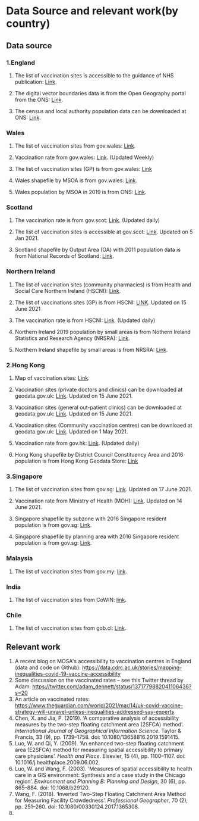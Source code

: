 # Data Source and relevant work(by country)

## Data source

### 1.England

1. The list of vaccination sites is accessible to the guidance of NHS publication: [Link](https://www.england.nhs.uk/coronavirus/publication/vaccination-sites/).

2. The digital vector boundaries data is from the Open Geography portal from the ONS: [Link](https://geoportal.statistics.gov.uk/datasets/local-authority-districts-december-2020-uk-bgc?geometry=-69.187%2C46.017%2C64.319%2C63.434).

3. The census and local authority population data can be downloaded at ONS: [Link](https://www.ons.gov.uk/peoplepopulationandcommunity/populationandmigration/populationestimates/datasets/2011censuspopulationandhouseholdestimatesfortheunitedkingdom).


### Wales

1. The list of vaccination sites from gov.wales: [Link](https://gov.wales/covid-19-vaccination-strategy).

2. Vaccination rate from gov.wales: [Link](https://gov.wales/covid-19-vaccination-programme-weekly-updates). (Updated Weekly)

3. The list of vaccination sites (GP) is from gov.wales: [Link](https://gov.wales/sites/default/files/statistics-and-research/2019-03/gp-access-wales-2018-annex-tables-144.ods)

4. Wales shapefile by MSOA is from gov.wales: [Link](https://lle.gov.wales/catalogue/item/MiddleLayerSuperOutputAreasMSOA/?lang=en).

5. Wales population by MSOA in 2019 is from ONS: [Link](https://www.ons.gov.uk/peoplepopulationandcommunity/populationandmigration/populationestimates/datasets/middlesuperoutputareamidyearpopulationestimates).

### Scotland

1. The vaccination rate is from gov.scot: [Link](https://www.gov.scot/publications/coronavirus-covid-19-daily-data-for-scotland/). (Updated daily)

2. The list of vaccination sites is accessible at gov.scot: [Link](https://www.gov.scot/publications/coronavirus-covid-19-update-on-vaccinations/). Updated on 5 Jan 2021.

3. Scotland shapefile by Output Area (OA) with 2011 population data is from National Records of Scotland: [Link](https://www.nrscotland.gov.uk/statistics-and-data/geography/our-products/census-datasets/2011-census/2011-boundaries). 

### Northern Ireland

1. The list of vaccination sites (community pharmacies) is from Health and Social Care Northern Ireland (HSCNI): [Link](http://www.healthandcareni.net/pharmacy_rota/Covid_Vaccination_Pharmacies.html).

2. The list of vaccinations sites (GP) is from HSCNI: [LINK](https://hscbusiness.hscni.net/services/1816.htm). Updated on 15 June 2021

3. The vaccination rate is from HSCNI: [Link](https://covid-19.hscni.net/ni-covid-19-vaccinations-dashboard/). (Updated daily)

4. Northern Ireland 2019 population by small areas is from Nothern Ireland Statistics and Research Agency (NRSRA): [Link](https://www.nisra.gov.uk/publications/2019-mid-year-population-estimates-small-areas). 

5. Northern Ireland shapefile by small areas is from NRSRA: [Link](https://www.nisra.gov.uk/publications/small-area-boundaries-gis-format).


### 2.Hong Kong

1. Map of vaccination sites: [Link](https://www.map.gov.hk/gm/map/s/m/communityvaccinationservicesofcovid-19?lg=en).

2. Vaccination sites (private doctors and clinics) can be downloaded at geodata.gov.uk: [Link](https://geodata.gov.hk/gs/datasets?s=vaccination). Updated on 15 June 2021. 

3. Vaccination sites (general out-patient clinics) can be downloaded at geodata.gov.uk: [Link](https://geodata.gov.hk/gs/datasets?s=vaccination). Updated on 15 June 2021.

4. Vaccination sites (Community vaccination centres) can be downloaed at geodata.gov.uk: [Link](https://geodata.gov.hk/gs/datasets?s=vaccination). Updated on 1 May 2021.

5. Vaccination rate from gov.hk: [Link](https://www.covidvaccine.gov.hk/en/dashboard). (Updated daily)

6. Hong Kong shapefile by District Council Constituency Area and 2016 population is from Hong Kong Geodata Store: [Link](https://geodata.gov.hk/gs/datasets?s=population)

### 3.Singapore

1. The list of vaccination sites from gov.sg: [Link](https://www.vaccine.gov.sg/locations-vcs). Updated on 17 June 2021. 

2. Vaccination rate from Ministry of Health (MOH): [Link](https://www.moh.gov.sg/covid-19/vaccination). Updated on 14 June 2021.

3. Singapore shapefile by subzone with 2016 Singapore resident population is from gov.sg: [Link](https://data.gov.sg/dataset/singapore-residents-by-subzone-age-group-and-sex-june-2016-gender?resource_id=46bf5767-2056-4113-9e94-6609758dd9f1).

4. Singapore shapefile by planning area with 2016 Singapore resident population is from gov.sg: [Link](https://data.gov.sg/dataset/singapore-residents-by-planning-area-and-type-of-dwelling-june-2016?resource_id=171b6f54-0da5-4327-b32a-a4dfbad11e23).

### Malaysia

1. The list of vaccination sites from gov.my: [link](https://www.vaksincovid.gov.my/en/ppv/).


### India

1. The list of vaccination sites from CoWIN: [link](https://www.cowin.gov.in/home).

### Chile

1. The list of vaccination sites from gob.cl: [Link](https://www.gob.cl/yomevacuno/vacunatorios/).


## Relevant work

1. A recent blog on MOSA's accessibility to vaccination centres in England (data and code on Github): https://data.cdrc.ac.uk/stories/mapping-inequalities-covid-19-vaccine-accessibility
2. Some discussion on the vaccinated rates – see this Twitter thread by Adam: https://twitter.com/adam_dennett/status/1371779882041106436?s=20
3. An article on vaccinated rates: https://www.theguardian.com/world/2021/mar/14/uk-covid-vaccine-strategy-will-unravel-unless-inequalities-addressed-say-experts
4. Chen, X. and Jia, P. (2019). ‘A comparative analysis of accessibility measures by the two-step floating catchment area (2SFCA) method’. *International Journal of Geographical Information Science*. Taylor & Francis, 33 (9), pp. 1739–1758. doi: 10.1080/13658816.2019.1591415.
5. Luo, W. and Qi, Y. (2009). ‘An enhanced two-step floating catchment area (E2SFCA) method for measuring spatial accessibility to primary care physicians’. *Health and Place*. Elsevier, 15 (4), pp. 1100–1107. doi: 10.1016/j.healthplace.2009.06.002.
6. Luo, W. and Wang, F. (2003). ‘Measures of spatial accessibility to health care in a GIS environment: Synthesis and a case study in the Chicago region’. *Environment and Planning B: Planning and Design*, 30 (6), pp. 865–884. doi: 10.1068/b29120.
7. Wang, F. (2018). ‘Inverted Two-Step Floating Catchment Area Method for Measuring Facility Crowdedness’. *Professional Geographer*, 70 (2), pp. 251–260. doi: 10.1080/00330124.2017.1365308.
8. 







